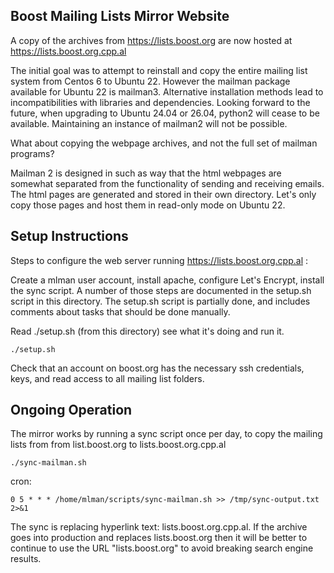 
## Boost Mailing Lists Mirror Website

A copy of the archives from https://lists.boost.org are now hosted at https://lists.boost.org.cpp.al   

The initial goal was to attempt to reinstall and copy the entire mailing list system from Centos 6 to Ubuntu 22. However the mailman package available for Ubuntu 22 is mailman3. Alternative installation methods lead to incompatibilities with libraries and dependencies. Looking forward to the future, when upgrading to Ubuntu 24.04 or 26.04, python2 will cease to be available. Maintaining an instance of mailman2 will not be possible.  

What about copying the webpage archives, and not the full set of mailman programs?  

Mailman 2 is designed in such as way that the html webpages are somewhat separated from the functionality of sending and receiving emails. The html pages are generated and stored in their own directory. Let's only copy those pages and host them in read-only mode on Ubuntu 22.  

## Setup Instructions  

Steps to configure the web server running https://lists.boost.org.cpp.al :    

Create a mlman user account, install apache, configure Let's Encrypt, install the sync script. A number of those steps are documented in the setup.sh script in this directory. The setup.sh script is partially done, and includes comments about tasks that should be done manually.

Read ./setup.sh (from this directory) see what it's doing and run it.  

```
./setup.sh  
```

Check that an account on boost.org has the necessary ssh credentials, keys, and read access to all mailing list folders.  

## Ongoing Operation

The mirror works by running a sync script once per day, to copy the mailing lists from from list.boost.org to lists.boost.org.cpp.al  

```
./sync-mailman.sh  
```

cron:

```
0 5 * * * /home/mlman/scripts/sync-mailman.sh >> /tmp/sync-output.txt 2>&1  
```

The sync is replacing hyperlink text: lists.boost.org.cpp.al. If the archive goes into production and replaces lists.boost.org then it will be better to continue to use the URL "lists.boost.org" to avoid breaking search engine results.  

